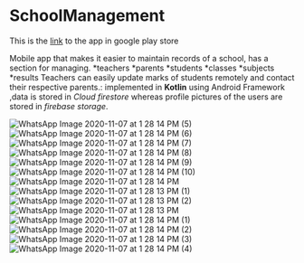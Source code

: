 # SchoolManagement
This is the [link](https://play.google.com/store/apps/details?id=com.justice.schoolmanagement) to the app in google play store

Mobile app that makes it easier to maintain records of a school, has a section for managing.
  *teachers
 *parents
 *students
*classes
*subjects 
*results
Teachers can easily update marks of students remotely and contact their respective parents.: implemented in **Kotlin** using Android Framework ,data is stored in *Cloud firestore* whereas profile pictures of the users are stored in *firebase storage*. 


![WhatsApp Image 2020-11-07 at 1 28 14 PM (5)](https://user-images.githubusercontent.com/63531125/107874757-d2907b80-6ecc-11eb-9972-55ea1aac6842.jpeg)
![WhatsApp Image 2020-11-07 at 1 28 14 PM (6)](https://user-images.githubusercontent.com/63531125/107874759-d45a3f00-6ecc-11eb-9129-d514d3414828.jpeg)
![WhatsApp Image 2020-11-07 at 1 28 14 PM (7)](https://user-images.githubusercontent.com/63531125/107874760-d4f2d580-6ecc-11eb-9016-564544e6efa7.jpeg)
![WhatsApp Image 2020-11-07 at 1 28 14 PM (8)](https://user-images.githubusercontent.com/63531125/107874761-d58b6c00-6ecc-11eb-95bd-33e66fbb5291.jpeg)
![WhatsApp Image 2020-11-07 at 1 28 14 PM (9)](https://user-images.githubusercontent.com/63531125/107874763-d6240280-6ecc-11eb-8353-26025760bfc7.jpeg)
![WhatsApp Image 2020-11-07 at 1 28 14 PM (10)](https://user-images.githubusercontent.com/63531125/107874764-d6bc9900-6ecc-11eb-819f-75b9783166ff.jpeg)
![WhatsApp Image 2020-11-07 at 1 28 14 PM](https://user-images.githubusercontent.com/63531125/107874765-d7552f80-6ecc-11eb-9f5a-582a889c84d0.jpeg)
![WhatsApp Image 2020-11-07 at 1 28 13 PM (1)](https://user-images.githubusercontent.com/63531125/107874766-d7edc600-6ecc-11eb-8cb8-846546cc0076.jpeg)
![WhatsApp Image 2020-11-07 at 1 28 13 PM (2)](https://user-images.githubusercontent.com/63531125/107874767-d8865c80-6ecc-11eb-8179-56d9b94847b2.jpeg)
![WhatsApp Image 2020-11-07 at 1 28 13 PM](https://user-images.githubusercontent.com/63531125/107874768-d91ef300-6ecc-11eb-8cff-7d6338e19085.jpeg)
![WhatsApp Image 2020-11-07 at 1 28 14 PM (1)](https://user-images.githubusercontent.com/63531125/107874769-d91ef300-6ecc-11eb-9560-5d4e4e431fd3.jpeg)
![WhatsApp Image 2020-11-07 at 1 28 14 PM (2)](https://user-images.githubusercontent.com/63531125/107874771-d9b78980-6ecc-11eb-99bf-fad782c14257.jpeg)
![WhatsApp Image 2020-11-07 at 1 28 14 PM (3)](https://user-images.githubusercontent.com/63531125/107874772-da502000-6ecc-11eb-9c19-ed2d717c750a.jpeg)
![WhatsApp Image 2020-11-07 at 1 28 14 PM (4)](https://user-images.githubusercontent.com/63531125/107874773-dae8b680-6ecc-11eb-99da-41b68f3bbb66.jpeg)
